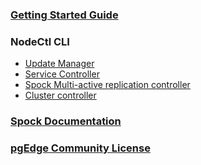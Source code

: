 
### [Getting Started Guide](cli/GETTING-STARTED.md)

### NodeCtl CLI
- [Update Manager](cli/UM-README.md)
- [Service Controller](cli/SERVICE-README.md)
- [Spock Multi-active replication controller](cli/SPOCK-README.md)
- [Cluster controller](cli/CLUSTER-README.md)


### [Spock Documentation](SPOCK-README.md)

### [pgEdge Community License](PGEDGE-COMMUNITY-LICENSE.md)


